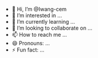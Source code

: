 - 👋 Hi, I’m @Iwang-cem
- 👀 I’m interested in ...
- 🌱 I’m currently learning ...
- 💞️ I’m looking to collaborate on ...
- 📫 How to reach me ...
- 😄 Pronouns: ...
- ⚡ Fun fact: ...

<!---
Iwang-cem/Iwang-cem is a ✨ special ✨ repository because its `README.md` (this file) appears on your GitHub profile.
You can click the Preview link to take a look at your changes.
--->
